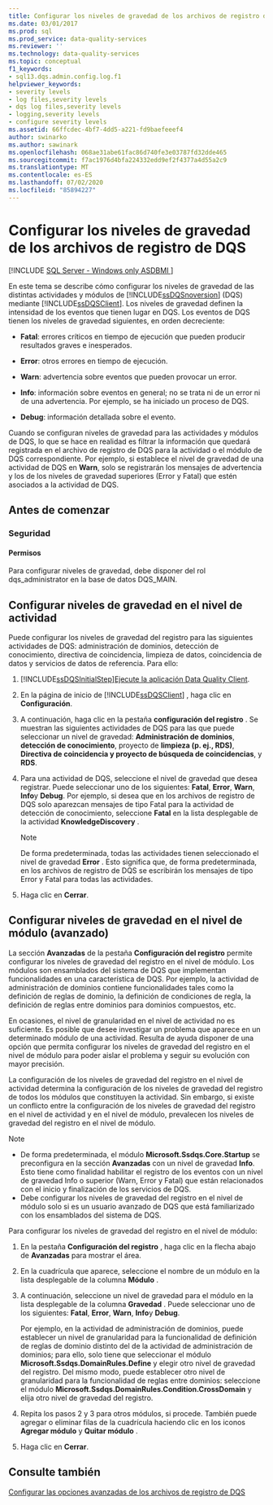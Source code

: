 ```yaml
---
title: Configurar los niveles de gravedad de los archivos de registro de DQS
ms.date: 03/01/2017
ms.prod: sql
ms.prod_service: data-quality-services
ms.reviewer: ''
ms.technology: data-quality-services
ms.topic: conceptual
f1_keywords:
- sql13.dqs.admin.config.log.f1
helpviewer_keywords:
- severity levels
- log files,severity levels
- dqs log files,severity levels
- logging,severity levels
- configure severity levels
ms.assetid: 66ffcdec-4bf7-4dd5-a221-fd9baefeeef4
author: swinarko
ms.author: sawinark
ms.openlocfilehash: 068ae31abe61fac86d740fe3e03787fd32dde465
ms.sourcegitcommit: f7ac1976d4bfa224332edd9ef2f4377a4d55a2c9
ms.translationtype: MT
ms.contentlocale: es-ES
ms.lasthandoff: 07/02/2020
ms.locfileid: "85894227"
---
```

# <a name="configure-severity-levels-for-dqs-log-files"></a>Configurar los niveles de gravedad de los archivos de registro de DQS

[!INCLUDE [SQL Server - Windows only ASDBMI  ](../includes/applies-to-version/sqlserver.md)]

  En este tema se describe cómo configurar los niveles de gravedad de las distintas actividades y módulos de [!INCLUDE[ssDQSnoversion](../includes/ssdqsnoversion-md.md)] (DQS) mediante [!INCLUDE[ssDQSClient](../includes/ssdqsclient-md.md)]. Los niveles de gravedad definen la intensidad de los eventos que tienen lugar en DQS. Los eventos de DQS tienen los niveles de gravedad siguientes, en orden decreciente:  
  
-   **Fatal**: errores críticos en tiempo de ejecución que pueden producir resultados graves e inesperados.  
  
-   **Error**: otros errores en tiempo de ejecución.  
  
-   **Warn**: advertencia sobre eventos que pueden provocar un error.  
  
-   **Info**: información sobre eventos en general; no se trata ni de un error ni de una advertencia. Por ejemplo, se ha iniciado un proceso de DQS.  
  
-   **Debug**: información detallada sobre el evento.  
  
 Cuando se configuran niveles de gravedad para las actividades y módulos de DQS, lo que se hace en realidad es filtrar la información que quedará registrada en el archivo de registro de DQS para la actividad o el módulo de DQS correspondiente. Por ejemplo, si establece el nivel de gravedad de una actividad de DQS en **Warn**, solo se registrarán los mensajes de advertencia y los de los niveles de gravedad superiores (Error y Fatal) que estén asociados a la actividad de DQS.  
  
##  <a name="before-you-begin"></a><a name="BeforeYouBegin"></a> Antes de comenzar  
  
###  <a name="security"></a><a name="Security"></a> Seguridad  
  
####  <a name="permissions"></a><a name="Permissions"></a> Permisos  
 Para configurar niveles de gravedad, debe disponer del rol dqs_administrator en la base de datos DQS_MAIN.  
  
##  <a name="configure-severity-levels-at-activity-level"></a><a name="ConfigureActivity"></a>Configurar niveles de gravedad en el nivel de actividad  
 Puede configurar los niveles de gravedad del registro para las siguientes actividades de DQS: administración de dominios, detección de conocimiento, directiva de coincidencia, limpieza de datos, coincidencia de datos y servicios de datos de referencia. Para ello:  
  
1.  [!INCLUDE[ssDQSInitialStep](../includes/ssdqsinitialstep-md.md)][Ejecute la aplicación Data Quality Client](../data-quality-services/run-the-data-quality-client-application.md).  
  
2.  En la página de inicio de [!INCLUDE[ssDQSClient](../includes/ssdqsclient-md.md)] , haga clic en **Configuración**.  
  
3.  A continuación, haga clic en la pestaña **configuración del registro** . Se muestran las siguientes actividades de DQS para las que puede seleccionar un nivel de gravedad: **Administración de dominios**, **detección de conocimiento**, proyecto de **limpieza (p. ej., RDS)**, **Directiva de coincidencia y proyecto de búsqueda de coincidencias**, y **RDS**.  
  
4.  Para una actividad de DQS, seleccione el nivel de gravedad que desea registrar. Puede seleccionar uno de los siguientes: **Fatal**, **Error**, **Warn**, **Info**y **Debug**. Por ejemplo, si desea que en los archivos de registro de DQS solo aparezcan mensajes de tipo Fatal para la actividad de detección de conocimiento, seleccione **Fatal** en la lista desplegable de la actividad **KnowledgeDiscovery** .  
  
    > [!NOTE]  
    >  De forma predeterminada, todas las actividades tienen seleccionado el nivel de gravedad **Error** . Esto significa que, de forma predeterminada, en los archivos de registro de DQS se escribirán los mensajes de tipo Error y Fatal para todas las actividades.  
  
5.  Haga clic en **Cerrar**.  
  
##  <a name="configure-severity-levels-at-module-level-advanced"></a><a name="ConfigureModule"></a>Configurar niveles de gravedad en el nivel de módulo (avanzado)  
 La sección **Avanzadas** de la pestaña **Configuración del registro** permite configurar los niveles de gravedad del registro en el nivel de módulo. Los módulos son ensamblados del sistema de DQS que implementan funcionalidades en una característica de DQS. Por ejemplo, la actividad de administración de dominios contiene funcionalidades tales como la definición de reglas de dominio, la definición de condiciones de regla, la definición de reglas entre dominios para dominios compuestos, etc.  
  
 En ocasiones, el nivel de granularidad en el nivel de actividad no es suficiente. Es posible que desee investigar un problema que aparece en un determinado módulo de una actividad. Resulta de ayuda disponer de una opción que permita configurar los niveles de gravedad del registro en el nivel de módulo para poder aislar el problema y seguir su evolución con mayor precisión.  
  
 La configuración de los niveles de gravedad del registro en el nivel de actividad determina la configuración de los niveles de gravedad del registro de todos los módulos que constituyen la actividad. Sin embargo, si existe un conflicto entre la configuración de los niveles de gravedad del registro en el nivel de actividad y en el nivel de módulo, prevalecen los niveles de gravedad del registro en el nivel de módulo.  
  
> [!NOTE]
>  -   De forma predeterminada, el módulo **Microsoft.Ssdqs.Core.Startup** se preconfigura en la sección **Avanzadas** con un nivel de gravedad **Info**. Esto tiene como finalidad habilitar el registro de los eventos con un nivel de gravedad Info o superior (Warn, Error y Fatal) que están relacionados con el inicio y finalización de los servicios de DQS.  
> -   Debe configurar los niveles de gravedad del registro en el nivel de módulo solo si es un usuario avanzado de DQS que está familiarizado con los ensamblados del sistema de DQS.  
  
 Para configurar los niveles de gravedad del registro en el nivel de módulo:  
  
1.  En la pestaña **Configuración del registro** , haga clic en la flecha abajo de **Avanzadas** para mostrar el área.  
  
2.  En la cuadrícula que aparece, seleccione el nombre de un módulo en la lista desplegable de la columna **Módulo** .  
  
3.  A continuación, seleccione un nivel de gravedad para el módulo en la lista desplegable de la columna **Gravedad** . Puede seleccionar uno de los siguientes: **Fatal**, **Error**, **Warn**, **Info**y **Debug**.  
  
     Por ejemplo, en la actividad de administración de dominios, puede establecer un nivel de granularidad para la funcionalidad de definición de reglas de dominio distinto del de la actividad de administración de dominios; para ello, solo tiene que seleccionar el módulo **Microsoft.Ssdqs.DomainRules.Define** y elegir otro nivel de gravedad del registro. Del mismo modo, puede establecer otro nivel de granularidad para la funcionalidad de reglas entre dominios: seleccione el módulo **Microsoft.Ssdqs.DomainRules.Condition.CrossDomain** y elija otro nivel de gravedad del registro.  
  
4.  Repita los pasos 2 y 3 para otros módulos, si procede. También puede agregar o eliminar filas de la cuadrícula haciendo clic en los iconos **Agregar módulo** y **Quitar módulo** .  
  
5.  Haga clic en **Cerrar**.  
  
## <a name="see-also"></a>Consulte también  
 [Configurar las opciones avanzadas de los archivos de registro de DQS](../data-quality-services/configure-advanced-settings-for-dqs-log-files.md)  
  
  
